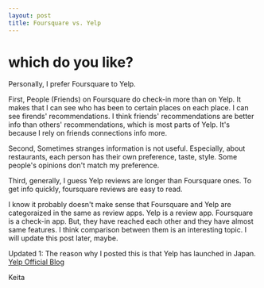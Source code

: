 ```yaml
---
layout: post
title: Foursquare vs. Yelp
---
```


# which do you like?

Personally, I prefer Foursquare to Yelp.

First, People (Friends) on Foursquare do check-in more than on Yelp. It makes that I can see who has been to certain places on each place. I can see firends' recommendations. I think friends' recommendations are better info than others' recommendations, which is most parts of Yelp. It's because I rely on friends connections info more.

Second, Sometimes stranges information is not useful. Especially, about restaurants, each person has their own preference, taste, style. Some people's opinions don't match my preference. 

Third, generally, I guess Yelp reviews are longer than Foursquare ones. To get info quickly, foursquare reviews are easy to read. 

I know it probably doesn't make sense that Foursquare and Yelp are categoraized in the same as review apps. Yelp is a review app. Foursquare is a check-in app. But, they have reached each other and they have almost same features. I think comparison between them is an interesting topic. I will update this post later, maybe.

Updated 1: The reason why I posted this is that Yelp has launched in Japan. 
[Yelp Official Blog](http://officialblog.yelp.com/2014/04/kimonover-yelp-has-launched-in-japan.html)

Keita